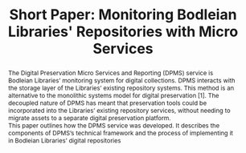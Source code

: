 ---
abstract: The Digital Preservation Micro Services and Reporting (DPMS) service is
  Bodleian Libraries’ monitoring system for digital collections. DPMS interacts with
  the storage layer of the Libraries’ existing repository systems. This method is
  an alternative to the monolithic systems model for digital preservation [1]. The
  decoupled nature of DPMS has meant that preservation tools could be incorporated
  into the Libraries’ existing repository services, without needing to migrate assets
  to a separate digital preservation platform.  <br />This paper outlines how the
  DPMS service was developed. It describes the components of DPMS’s technical framework
  and the process of implementing it in Bodleian Libraries’ digital repositories
creators:
- Mooney, James
date: null
document_url: https://az659834.vo.msecnd.net/eventsairwesteuprod/production-inconference-public/344108bbc45d4acc85b264b0b128fd52
grand_parent: iPRES
institutions:
- Bodleian Libraries, University Of Oxford
keywords:
- micro services
- open source
- reporting
landing_page_url: null
language: eng
layout: publication
license: CC-BY 4.0 International
notes_url: null
parent: iPRES 2022
publication_type: short paper
size: null
slides_url: null
source_name: iPRES
title: 'Short Paper: Monitoring Bodleian Libraries'' Repositories with Micro Services'
year: 2022
---
